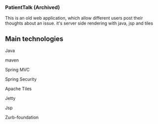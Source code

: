 ### PatientTalk (Archived)
This is an old web application, which allow different users post their thoughts about an issue. it's server side rendering with java, jsp and tiles

## Main technologies
Java

maven

Spring MVC

Spring Security

Apache Tiles

Jetty

Jsp

Zurb-foundation
